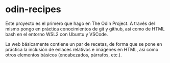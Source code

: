 # odin-recipes
Este proyecto es el primero que hago en The Odin Project. 
A través del mismo pongo en práctica conocimientos de git y github, así como de HTML bash en el entorno WSL2 con Ubuntu y VSCode. 

La web básicamente contiene un par de recetas, de forma que se pone en práctica la inclusión de enlaces relativos e imágenes en HTML, así como otros elementos básicos (encabezados, párrafos, etc.).

